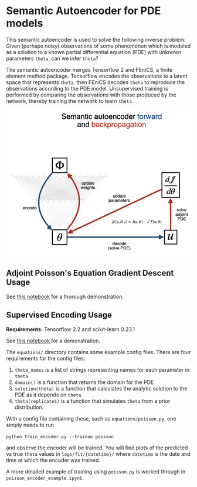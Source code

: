 # Semantic Autoencoder for PDE models
This semantic autoencoder is used to solve the following inverse problem:
Given (perhaps noisy) observations of some phenomenon which is modeled as 
a solution to a known partial differential equation (PDE) 
with unknown parameters `theta`, can we infer `theta`?

The semantic autoencoder merges Tensorflow 2 and FEniCS, 
a finite element method package.
Tensorflow encodes the observations to a latent space that represents `theta`,
then FEniCS decodes `theta` to reproduce the observations according to the PDE model.
Unsupervised training is performed by comparing the observations with those 
produced by the network, thereby training the network to learn `theta`.

<p class="aligncenter">
    <img src="neural_assisted_descent.png" width="700" alt="centered image" />
</p>

## Adjoint Poisson's Equation Gradient Descent Usage
See [this notebook](adjoint_PDE.html) for a thorough demonstration.

## Supervised Encoding Usage
**Requirements:** Tensorflow 2.2 and scikit-learn 0.23.1

See [this notebook](poisson_encoder.html) for a demonstration.

The `equations/` directory contains some example config files.
There are four requirements for the config files:
 1. `theta_names` is a list of strings representing names for each parameter in `theta`
 2. `domain()` is a function that returns the domain for the PDE
 3. `solution(theta)` is a function that calculates the analytic solution to the PDE
 as it depends on `theta`.
 4. `theta(replicates)` is a function that simulates `theta` from a prior distribution.

With a config file containing these, such as `equations/poisson.py`,
one simply needs to run

`python train_encoder.py --trainon poisson`

and observe the encoder will be trained.
You will find plots of the predicted vs true `theta` values in
`logs/fit/{datetime}/` where `datetime` is the date and time 
at which the encoder was trained.

A more detailed example of training using `poisson.py` is
worked through in `poisson_encoder_example.ipynb`.
